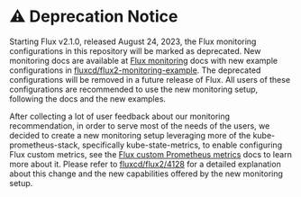 # :warning: Deprecation Notice

Starting Flux v2.1.0, released August 24, 2023, the Flux monitoring
configurations in this repository will be marked as deprecated. New monitoring
docs are available at [Flux monitoring](https://fluxcd.io/flux/monitoring/)
docs with new example configurations in
[fluxcd/flux2-monitoring-example](https://github.com/fluxcd/flux2-monitoring-example/).
The deprecated configurations will be removed in a future release of Flux. All
users of these configurations are recommended to use the new monitoring setup,
following the docs and the new examples.

After collecting a lot of user feedback about our monitoring recommendation, in
order to serve most of the needs of the users, we decided to create a new
monitoring setup leveraging more of the kube-prometheus-stack, specifically
kube-state-metrics, to enable configuring Flux custom metrics, see the [Flux
custom Prometheus metrics](https://fluxcd.io/flux/monitoring/custom-metrics/)
docs to learn more about it. Please refer to
[fluxcd/flux2/4128](https://github.com/fluxcd/flux2/issues/4128) for a detailed
explanation about this change and the new capabilities offered by the new
monitoring setup.
